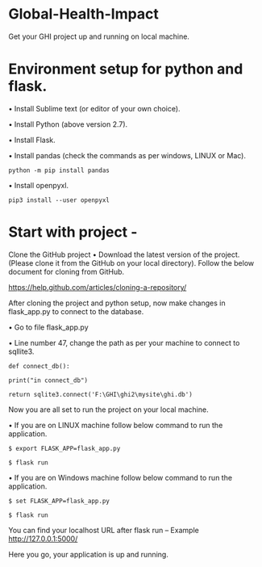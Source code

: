 # Global-Health-Impact
Get your GHI project up and running on local machine.

# Environment setup for python and flask.

•	Install Sublime text (or editor of your own choice).

•	Install Python (above version 2.7).

•	Install Flask.

•	Install pandas (check the commands as per windows, LINUX or Mac).

	python -m pip install pandas
	
•	Install openpyxl.

	pip3 install --user openpyxl


# Start with project - 

Clone the GitHub project 
• 	Download the latest version of the project. (Please clone it from the GitHub on your local directory).
Follow the below document for cloning from GitHub. 

https://help.github.com/articles/cloning-a-repository/ 

After cloning the project and python setup, now make changes in flask_app.py to connect to the database.

•	Go to file flask_app.py 

•	Line number 47, change the path as per your machine to connect to sqllite3.

`def connect_db():`

`print("in connect_db")`
   
`return sqlite3.connect('F:\GHI\ghi2\mysite\ghi.db')`


Now you are all set to run the project on your local machine.

•	If you are on LINUX machine follow below command to run the application.

`$ export FLASK_APP=flask_app.py`

`$ flask run`

•	If you are on Windows machine follow below command to run the application.


`$ set FLASK_APP=flask_app.py`

`$ flask run`

You can find your localhost URL after flask run – Example http://127.0.0.1:5000/  

Here you go, your application is up and running. 
